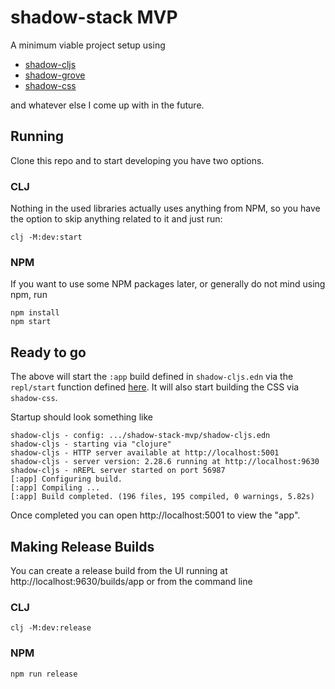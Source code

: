 # shadow-stack MVP

A minimum viable project setup using

- [shadow-cljs](https://github.com/thheller/shadow-cljs)
- [shadow-grove](https://github.com/thheller/shadow-grove)
- [shadow-css](https://github.com/thheller/shadow-css)

and whatever else I come up with in the future.

## Running
Clone this repo and to start developing you have two options.

### CLJ

Nothing in the used libraries actually uses anything from NPM, so you have the option to skip anything related to it and just run:

```
clj -M:dev:start
```

### NPM

If you want to use some NPM packages later, or generally do not mind using npm, run

```
npm install
npm start
```


## Ready to go

The above will start the `:app` build defined in `shadow-cljs.edn` via the `repl/start` function defined [here](https://github.com/thheller/shadow-stack-mvp/blob/main/src/dev/repl.clj). It will also start building the CSS via `shadow-css`.

Startup should look something like

```
shadow-cljs - config: .../shadow-stack-mvp/shadow-cljs.edn
shadow-cljs - starting via "clojure"
shadow-cljs - HTTP server available at http://localhost:5001
shadow-cljs - server version: 2.28.6 running at http://localhost:9630
shadow-cljs - nREPL server started on port 56987
[:app] Configuring build.
[:app] Compiling ...
[:app] Build completed. (196 files, 195 compiled, 0 warnings, 5.82s)
```

Once completed you can open http://localhost:5001 to view the "app".

## Making Release Builds

You can create a release build from the UI running at http://localhost:9630/builds/app or from the command line

### CLJ

```
clj -M:dev:release
```

### NPM

```
npm run release
```